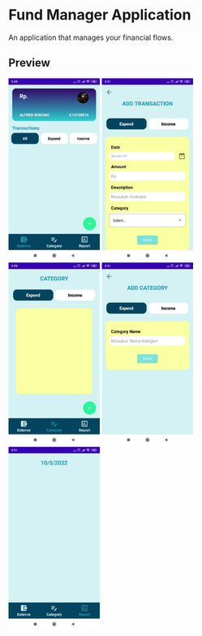 # Fund Manager Application
An application that manages your financial flows.

## Preview
<img src="documentation/new/image1.jpg" width="180"> <img src="documentation/new/image2.jpg" width="180"> <img src="documentation/new/image3.jpg" width="180"> <img src="documentation/new/image4.jpg" width="180"> <img src="documentation/new/image5.jpg" width="180">
